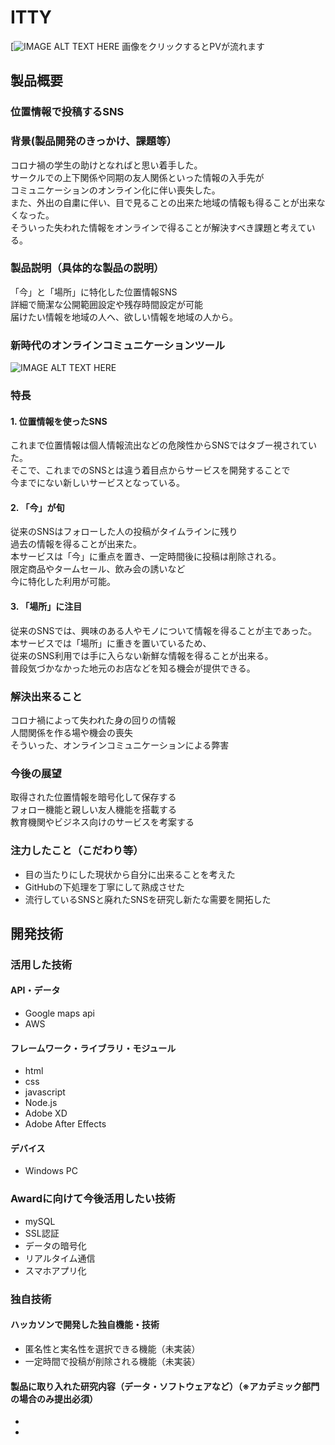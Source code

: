 # ITTY

[![IMAGE ALT TEXT HERE](https://lh3.googleusercontent.com/_pX66b3LLIWMec4NJgUVkwschAWxKispZMwFSKpcP7-fNIOqBt4RJJdRJYfF4Rest3Rr67xfVPFmFwWg8y4Eqprt9rmVJh29i5PuDqS79AL-0mFBoSEvKn9cPr0MorGgCDjwZIxalCQNzxDrU9vklRsB5Gpk3OUmXfWjnqa2RMv_b7bj-FvcS1gwCOJhP_Cker1u8mQCsOvQ7buvLtx4zrNtEXBe-yhlbT2E12ezWHtIePMm0WXeax-zD7LkvFm1akYcO_pfCx-eX326yGZyQHtNleXAtvmuv_809HpPsA9h-6UnBF8g8iNjtnsD97mxKZWNHzkA2aoYVmTNS3M-We249nGsGH24Yp2fMNd7QIQkk8EbZGXWDIRkW46B7sMDzBV2a4DJxTq_gwwQdyOkVJZHECVOnMI6zozD6ikfwLqReuyONcvEWkZN51JXAAkkqIi7vQfOUrkxiRZrcGIRTntiSc9CtUA9NiXhBS7JdBOWJg43njkBqB6eebFKNunsbYEjfkr2BnpZxfKhKE_xyl92XbkigUjQFkFmdLE142arfG3EbtCmCIAocGbRvvkq6S9OenPK9LLfysXMOb6iTd0u2iyV18ZM3yPRXR1wJ0_yELGWJOxM0NhTtIvmfKgqN2ybTNkUHIQ5allybwbkmfmdlUUKOvVZih9z70-kAbkCXqNIhUbSdEwKV56_wA_hEDS6T-igHW1BMhPDODXiuI4G=w1920-h542-no?authuser=0)
画像をクリックするとPVが流れます

## 製品概要
### 位置情報で投稿するSNS
### 背景(製品開発のきっかけ、課題等）
コロナ禍の学生の助けとなればと思い着手した。  
サークルでの上下関係や同期の友人関係といった情報の入手先が  
コミュニケーションのオンライン化に伴い喪失した。  
また、外出の自粛に伴い、目で見ることの出来た地域の情報も得ることが出来なくなった。  
そういった失われた情報をオンラインで得ることが解決すべき課題と考えている。  
  
### 製品説明（具体的な製品の説明）
「今」と「場所」に特化した位置情報SNS  
詳細で簡潔な公開範囲設定や残存時間設定が可能  
届けたい情報を地域の人へ、欲しい情報を地域の人から。  
### 新時代のオンラインコミュニケーションツール
![IMAGE ALT TEXT HERE](https://lh3.googleusercontent.com/mAEmJVm2EFOsYuoRfkMtQAo-BTUb_I14Yropy_AiQlA2tkULSdF7RaC4FFs51CnTQ5SzwUUDpfCyyMGq_DXjqrct-xOARx-BOJqIAWF5UBO0tnIYMG0DLTUeQKvMzxR3W_Xczp_ETMcPuxbl7bCwLFHqg2vyQ0p81eCOoe_USWqWfVCq3bXnCRWdKc7G6SYt36Pd1gFl6mV7tEpFg0wO0d6n3Ysju2sqzwJxYlYEHyXxDt5UiyF2VHdk05sg99TCN2icl5OMU1LfBi-4BeETpW8_n-GT-AUDvww3o3u-S0jJv3l_cVeqmWtqGxptnto6pyQqqf2sQXPJvjtMWLSo1KtsJt9Db1ubfid5fkVDmQMTbeIBRLn84UDTIjX8HZGBQ8XJqI6iZPtf3jOQ4PZLJ4cOpJm0I2lB1ddjpjqWDqwWjOFi8zTVKow9xN8enNpYuBcT0dvGCH9RHdnY98Zf1JsCLvF408Jw9_3ofFpnvmrrCB4ek4KxpFwRuHKRFQrdpki2xB4mh15vjFuRUHD3tnWdbGI-XCBw-HYvG-DxKwAxzLsJHikCR2sXWvf4pNSAVwWyN88PBOQQOcMBal39gphvSXkWr0lcJgYV3c-yroUZ3bigrYW_ZiiHbKkI2H2mIzFvYrEC8YZNG41PaoGA12IsN3eZDhCbK1g-xdfCwRudyetUnyoXQOYT9GtP0INMoqu9oI4sf11pXSsF__Gfn21h=w960-h540-no?authuser=0)
  
### 特長
#### 1. 位置情報を使ったSNS  
これまで位置情報は個人情報流出などの危険性からSNSではタブー視されていた。  
そこで、これまでのSNSとは違う着目点からサービスを開発することで  
今までにない新しいサービスとなっている。  
  
#### 2. 「今」が旬  
従来のSNSはフォローした人の投稿がタイムラインに残り  
過去の情報を得ることが出来た。  
本サービスは「今」に重点を置き、一定時間後に投稿は削除される。  
限定商品やタームセール、飲み会の誘いなど  
今に特化した利用が可能。  
  
#### 3. 「場所」に注目  
従来のSNSでは、興味のある人やモノについて情報を得ることが主であった。  
本サービスでは「場所」に重きを置いているため、  
従来のSNS利用では手に入らない新鮮な情報を得ることが出来る。  
普段気づかなかった地元のお店などを知る機会が提供できる。  
  
### 解決出来ること
コロナ禍によって失われた身の回りの情報  
人間関係を作る場や機会の喪失  
そういった、オンラインコミュニケーションによる弊害  

### 今後の展望
取得された位置情報を暗号化して保存する  
フォロー機能と親しい友人機能を搭載する  
教育機関やビジネス向けのサービスを考案する  

### 注力したこと（こだわり等）
* 目の当たりにした現状から自分に出来ることを考えた
* GitHubの下処理を丁寧にして熟成させた
* 流行しているSNSと廃れたSNSを研究し新たな需要を開拓した  
  
## 開発技術
### 活用した技術
#### API・データ
* Google maps api
* AWS

#### フレームワーク・ライブラリ・モジュール
* html
* css
* javascript
* Node.js
* Adobe XD
* Adobe After Effects

#### デバイス
* Windows PC

### Awardに向けて今後活用したい技術
* mySQL
* SSL認証
* データの暗号化
* リアルタイム通信
* スマホアプリ化

### 独自技術
#### ハッカソンで開発した独自機能・技術
* 匿名性と実名性を選択できる機能（未実装）
* 一定時間で投稿が削除される機能（未実装）

#### 製品に取り入れた研究内容（データ・ソフトウェアなど）（※アカデミック部門の場合のみ提出必須）
* 
* 
